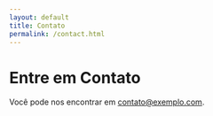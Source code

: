 ```yaml
---
layout: default
title: Contato
permalink: /contact.html
---
```


# Entre em Contato

Você pode nos encontrar em contato@exemplo.com.